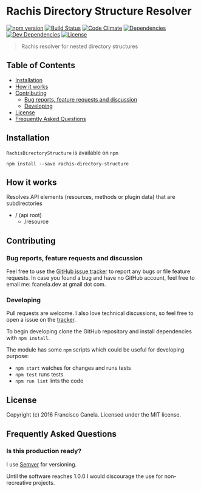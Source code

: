 # Rachis Directory Structure Resolver

[![npm version][npmsemver-image]][npmsemver-url]
[![Build Status][ci-image]][ci-url]
[![Code Climate][cq-image]][cq-url]
[![Dependencies][deps-image]][deps-url]
[![Dev Dependencies][dev-deps-image]][dev-deps-url]
[![License][license-image]][license-url]

> Rachis resolver for nested directory structures

## Table of Contents

* [Installation](#installation)
* [How it works](#how-it-works)
* [Contributing](#contributing)
    * [Bug reports, feature requests and discussion](#contributing)
    * [Developing](#contributing)
* [License](#license)
* [Frequently Asked Questions](#faq)

## <a name="installation"></a> Installation

`RachisDirectoryStructure` is available on `npm`

    npm install --save rachis-directory-structure

## <a name="how-it-works"></a> How it works

Resolves API elements (resources, methods or plugin data) that are subdirectories

* / (api root)
	* /resource

## <a name="contributing"></a> Contributing

### <a name="bugs"></a> Bug reports, feature requests and discussion

Feel free to use the [GitHub issue tracker](https://github.com/fcanela/rachis-directory-structure/issues) to report any bugs or file feature requests. In case you found a bug and have no GitHub account, feel free to email me: fcanela.dev at gmail dot com.

### <a name="developing"></a> Developing

Pull requests are welcome. I also love technical discussions, so feel free to open a issue on the [tracker](https://github.com/fcanela/rachis-directory-structure/issues).

To begin developing clone the GitHub repository and install dependencies with `npm install`.

The module has some `npm` scripts which could be useful for developing purpose:

* `npm start` watches for changes and runs tests
* `npm test` runs tests
* `npm run lint` lints the code

## <a name="license"></a> License

Copyright (c) 2016 Francisco Canela. Licensed under the MIT license.

## <a name="faq"></a> Frequently Asked Questions

### Is this production ready?

I use [Semver](http://semver.org/) for versioning.

Until the software reaches 1.0.0 I would discourage the use for non-recreative projects.

[npmsemver-image]: https://img.shields.io/npm/v/rachis-directory-structure.svg
[npmsemver-url]: https://www.npmjs.com/package/rachis-directory-structure
[ci-image]: https://travis-ci.org/fcanela/rachis-directory-structure.svg?branch=master
[ci-url]: https://travis-ci.org/fcanela/rachis-directory-structure
[cq-image]: https://codeclimate.com/github/fcanela/rachis-directory-structure/badges/gpa.svg
[cq-url]: https://codeclimate.com/github/fcanela/rachis-directory-structure
[deps-image]: https://david-dm.org/fcanela/rachis-directory-structure.svg
[deps-url]: https://david-dm.org/fcanela/rachis-directory-structure
[dev-deps-image]: https://david-dm.org/fcanela/rachis-directory-structure/dev-status.svg
[dev-deps-url]: https://david-dm.org/fcanela/rachis-directory-structure#info=devDependencies
[license-image]: https://img.shields.io/npm/l/rachis-directory-structure.svg
[license-url]: LICENSE
